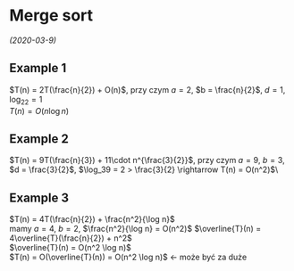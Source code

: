 # Merge sort
*(2020-03-9)*

## Example 1

$T(n) = 2T(\frac{n}{2}) + O(n)$, przy czym $a = 2$, $b = \frac{n}{2}$, $d = 1$, $\log_22 = 1$\
$T(n) = O(n\log n)$

## Example 2

$T(n) = 9T(\frac{n}{3}) + 11\cdot n^{\frac{3}{2}}$, przy czym $a = 9$, $b = 3$, $d = \frac{3}{2}$, $\log_39 = 2 > \frac{3}{2} \rightarrow T(n) = O(n^2)$\

## Example 3

$T(n) = 4T(\frac{n}{2}) + \frac{n^2}{\log n}$\
mamy $a = 4$, $b = 2$, $\frac{n^2}{\log n} = O(n^2)$
$\overline{T}(n) = 4\overline{T}(\frac{n}{2}) + n^2$\
$\overline{T}(n) = O(n^2 \log n)$\
$T(n) = O(\overline{T}(n)) = O(n^2 \log n)$ $\leftarrow$ może być za duże
